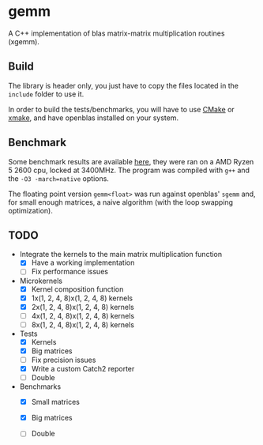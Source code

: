 # gemm

A C++ implementation of blas matrix-matrix multiplication routines (xgemm).

## Build

The library is header only, you just have to copy the files located in the
`include` folder to use it.

In order to build the tests/benchmarks, you will have to use
[CMake](https://cmake.org/) or [xmake](https://xmake.io), and have openblas
installed on your system.

## Benchmark

Some benchmark results are available [here](./misc/benchmark.md), they were ran
on a AMD Ryzen 5 2600 cpu, locked at 3400MHz. The program was compiled with
`g++` and the `-O3 -march=native` options.

The floating point version `gemm<float>` was run against openblas' `sgemm` and,
for small enough matrices, a naive algorithm (with the loop swapping
optimization).

## TODO

- Integrate the kernels to the main matrix multiplication function
	- [x] Have a working implementation
	- [ ] Fix performance issues
- Microkernels
	- [x] Kernel composition function
	- [x] 1x(1, 2, 4, 8)x(1, 2, 4, 8) kernels
	- [x] 2x(1, 2, 4, 8)x(1, 2, 4, 8) kernels
	- [ ] 4x(1, 2, 4, 8)x(1, 2, 4, 8) kernels
	- [ ] 8x(1, 2, 4, 8)x(1, 2, 4, 8) kernels
- Tests
	- [x] Kernels
	- [x] Big matrices
	- [ ] Fix precision issues
	- [x] Write a custom Catch2 reporter
	- [ ] Double
- Benchmarks
	- [x] Small matrices
	- [x] Big matrices
	- [ ] Double

